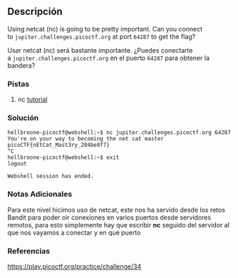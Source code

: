 ## Descripción
Using netcat (nc) is going to be pretty important. Can you connect to `jupiter.challenges.picoctf.org` at port `64287` to get the flag?

Usar netcat (nc) será bastante importante. ¿Puedes conectarte a `jupiter.challenges.picoctf.org` en el puerto `64287` para obtener la bandera?
### Pistas
1. nc [tutorial](https://linux.die.net/man/1/nc)
### Solución
```
hellbroone-picoctf@webshell:~$ nc jupiter.challenges.picoctf.org 64287 
You're on your way to becoming the net cat master
picoCTF{nEtCat_Mast3ry_284be8f7}
^C
hellbroone-picoctf@webshell:~$ exit
logout

Webshell session has ended.
```
### Notas Adicionales
Para este nivel hicimos uso de netcat, este nos ha servido desde los retos Bandit para poder oir conexiones en varios puertos desde servidores remotos, para esto simplemente hay que escribir **nc** seguido del servidor al que nos vayamos a conectar y en qué puerto
### Referencias
https://play.picoctf.org/practice/challenge/34